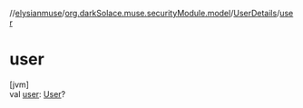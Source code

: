 //[elysianmuse](../../../index.md)/[org.darkSolace.muse.securityModule.model](../index.md)/[UserDetails](index.md)/[user](user.md)

# user

[jvm]\
val [user](user.md): [User](../../org.darkSolace.muse.userModule.model/-user/index.md)?
